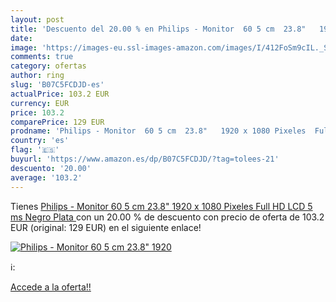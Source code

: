 ```yaml
---
layout: post
title: 'Descuento del 20.00 % en Philips - Monitor  60 5 cm  23.8"   1920'
date: 
image: 'https://images-eu.ssl-images-amazon.com/images/I/412FoSm9cIL._SL200_.jpg'
comments: true
category: ofertas
author: ring
slug: 'B07C5FCDJD-es'
actualPrice: 103.2 EUR
currency: EUR
price: 103.2
comparePrice: 129 EUR
prodname: 'Philips - Monitor  60 5 cm  23.8"   1920 x 1080 Pixeles  Full HD  LCD  5 ms  Negro  Plata '
country: 'es'
flag: '🇪🇸'
buyurl: 'https://www.amazon.es/dp/B07C5FCDJD/?tag=tolees-21'
descuento: '20.00'
average: '103.2'
---
```


Tienes [Philips - Monitor  60 5 cm  23.8"   1920 x 1080 Pixeles  Full HD  LCD  5 ms  Negro  Plata ](https://www.amazon.es/dp/B07C5FCDJD/?tag=tolees-21) con un 20.00 % de descuento con precio de oferta de 103.2 EUR (original: 129 EUR) en el siguiente enlace!

[![Philips - Monitor  60 5 cm  23.8"   1920](https://images-eu.ssl-images-amazon.com/images/I/412FoSm9cIL._SL200_.jpg)](https://www.amazon.es/dp/B07C5FCDJD/?tag=tolees-21)

ℹ️:


[Accede a la oferta!!](https://www.amazon.es/dp/B07C5FCDJD/?tag=tolees-21)
